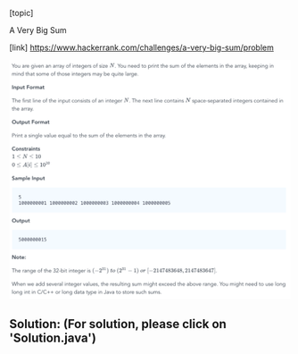 [topic]

A Very Big Sum

[link]
https://www.hackerrank.com/challenges/a-very-big-sum/problem


![Alt text](q.png?raw=true "Title")

## Solution: (For solution, please click on 'Solution.java')